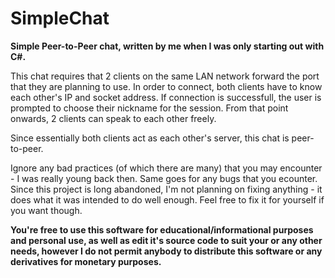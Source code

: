 # SimpleChat
**Simple Peer-to-Peer chat, written by me when I was only starting out with C#.**

This chat requires that 2 clients on the same LAN network forward the port that they are planning to use.
In order to connect, both clients have to know each other's IP and socket address. If connection is successfull,
the user is prompted to choose their nickname for the session. From that point onwards, 2 clients can speak to each other freely.

Since essentially both clients act as each other's server, this chat is peer-to-peer.

Ignore any bad practices (of which there are many) that you may encounter - I was really young back then.
Same goes for any bugs that you ecounter. Since this project is long abandoned, 
I'm not planning on fixing anything - it does what it was intended to do well enough. Feel free to fix it for yourself if you want though.

**You're free to use this software for educational/informational purposes and personal use, as well as edit it's source code to suit your or any other needs, however I do not permit anybody to distribute this software or any derivatives for monetary purposes.**

